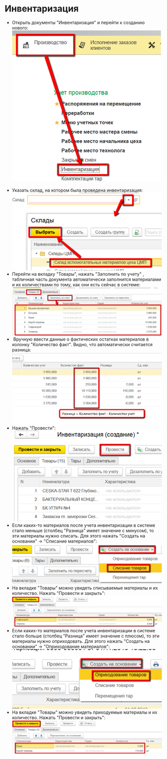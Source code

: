 # Инвентаризация


-   Открыть документы "Инвентаризация" и перейти к созданию нового:  
![](Inventory.assets/drex_inventarizatsiya_1_custom.png)  
-   Указать склад, на котором была проведена инвентаризация:  
![](Inventory.assets/drex_inventarizatsiya_1_custom_2.png)
-   Перейти на вкладку "Товары", нажать "Заполнить по учету" , табличная
    часть документа автоматически заполнится материалами и их
    количествами по тому, как они есть сейчас в системе:  
![](Inventory.assets/drex_inventarizatsiya_1_custom_3.png)
-    Вручную ввести данные о фактических остатках материалов в колонку
    "Количество факт". Видно, что автоматически считается разница:  
![](Inventory.assets/drex_inventarizatsiya_1_custom_4.png)
-   Нажать "Провести":  
![](Inventory.assets/drex_inventarizatsiya_1_custom_5.png)
-   Если каких-то материалов после учета инвентаризации в системе стало
    меньше (столбец "Разница" имеет значение с минусом), то эти
    материалы нужно списать. Для этого нажать "Создать на основании" -\>
    "Списание материалов":  
![](Inventory.assets/drex_inventarizatsiya_1_custom_6.png)
-   На вкладке "Товары" можно увидеть списываемые материалы и их
    количество. Нажать "Провести и закрыть":  
![](Inventory.assets/drex_inventarizatsiya_1_custom_7.png)
-   Если каких-то материалов после учета инвентаризации в системе стало
    больше (столбец "Разница" имеет значение с плюсом), то эти материалы
    нужно оприходовать. Для этого нажать "Создать на основании" -\>
    "Оприходование материалов":  
![](Inventory.assets/drex_inventarizatsiya_1_custom_8.png)
-   На вкладке "Товары" можно увидеть приходуемые материалы и их
    количество. Нажать "Провести и закрыть":  
![](Inventory.assets/drex_inventarizatsiya_1_custom_9.png)